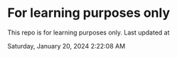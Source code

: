 # For learning purposes only
This repo is for learning purposes only.
Last updated at

Saturday, January 20, 2024 2:22:08 AM

